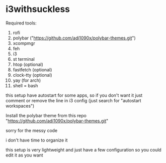 # i3withsuckless

Required tools:
1. rofi
2. polybar ("https://github.com/adi1090x/polybar-themes.git")
3. xcompmgr
4. feh
5. i3
6. st terminal
7. htop (optional)
8. fastfetch (optional)
9. clock-tty (optional)
10. yay (for arch)
11. shell = bash

this setup have autostart for some apps, so if you don't want it just comment or remove the line in i3 config (just search for "autostart workspaces")

Install the polybar theme from this repo "https://github.com/adi1090x/polybar-themes.git"

sorry for the messy code

i don't have time to organize it

this setup is very lightweight and just have a few configuration so you could edit it as you want
